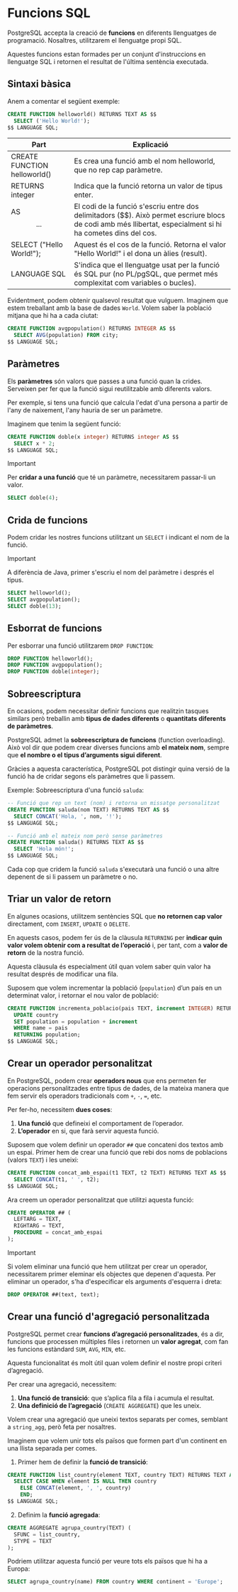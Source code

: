 # Funcions SQL

PostgreSQL accepta la creació de **funcions** en diferents llenguatges de programació. Nosaltres, utilitzarem el llenguatge propi SQL. 

Aquestes funcions estan formades per un conjunt d'instruccions en llenguatge SQL i retornen el resultat de l'última sentència executada. 

## Sintaxi bàsica

Anem a comentar el següent exemple: 

```sql
CREATE FUNCTION helloworld() RETURNS TEXT AS $$
  SELECT ('Hello World!');
$$ LANGUAGE SQL;
```

| **Part** | **Explicació** | 
|-----------------|---------------|
| CREATE FUNCTION helloworld()             | Es crea una funció amb el nom helloworld, que no rep cap paràmetre.        | 
| RETURNS integer            | Indica que la funció retorna un valor de tipus enter.      | 
| AS $$ ... $$             | El codi de la funció s'escriu entre dos delimitadors ($$). Això permet escriure blocs de codi amb més llibertat, especialment si hi ha cometes dins del cos.          |
| SELECT ("Hello World!");          | Aquest és el cos de la funció. Retorna el valor "Hello World!" i el dona un àlies (result).       | 
| LANGUAGE SQL             | S'indica que el llenguatge usat per la funció és SQL pur (no PL/pgSQL, que permet més complexitat com variables o bucles).         |   

Evidentment, podem obtenir qualsevol resultat que vulguem. Imaginem que estem treballant amb la base de dades `World`. Volem saber la població mitjana que hi ha a cada ciutat: 

```sql
CREATE FUNCTION avgpopulation() RETURNS INTEGER AS $$
  SELECT AVG(population) FROM city;
$$ LANGUAGE SQL;
```

## Paràmetres

Els **paràmetres** són valors que passes a una funció quan la crides. Serveixen per fer que la funció sigui reutilitzable amb diferents valors. 

Per exemple, si tens una funció que calcula l'edat d'una persona a partir de l'any de naixement, l'any hauria de ser un paràmetre. 

Imaginem que tenim la següent funció: 

```sql
CREATE FUNCTION doble(x integer) RETURNS integer AS $$
  SELECT x * 2;
$$ LANGUAGE SQL;
```

> [!IMPORTANT]  
> Per **cridar a una funció** que té un paràmetre, necessitarem passar-li un valor.
> ```sql
> SELECT doble(4);
> ```

## Crida de funcions

Podem cridar les nostres funcions utilitzant un `SELECT` i indicant el nom de la funció. 

> [!IMPORTANT] 
> A diferència de Java, primer s'escriu el nom del paràmetre i després el tipus.

```sql
SELECT helloworld();
SELECT avgpopulation();
SELECT doble(13);
```

## Esborrat de funcions

Per esborrar una funció utilitzarem `DROP FUNCTION`:

```sql
DROP FUNCTION helloworld();
DROP FUNCTION avgpopulation();
DROP FUNCTION doble(integer);
```

## Sobreescriptura

En ocasions, podem necessitar definir funcions que realitzin tasques similars però treballin amb **tipus de dades diferents** o **quantitats diferents de paràmetres**.

PostgreSQL admet la **sobreescriptura de funcions** (function overloading). Això vol dir que podem crear diverses funcions amb **el mateix nom**, sempre que **el nombre o el tipus d’arguments sigui diferent**.

Gràcies a aquesta característica, PostgreSQL pot distingir quina versió de la funció ha de cridar segons els paràmetres que li passem.

Exemple: Sobreescriptura d'una funció `saluda`:

```sql
-- Funció que rep un text (nom) i retorna un missatge personalitzat
CREATE FUNCTION saluda(nom TEXT) RETURNS TEXT AS $$
  SELECT CONCAT('Hola, ', nom, '!');
$$ LANGUAGE SQL;

-- Funció amb el mateix nom però sense paràmetres
CREATE FUNCTION saluda() RETURNS TEXT AS $$
  SELECT 'Hola món!';
$$ LANGUAGE SQL;
```

Cada cop que cridem la funció `saluda` s'executarà una funció o una altre depenent de si li passem un paràmetre o no. 

## Triar un valor de retorn

En algunes ocasions, utilitzem sentències SQL que **no retornen cap valor** directament, com `INSERT`, `UPDATE` o `DELETE`.

En aquests casos, podem fer ús de la clàusula `RETURNING` per **indicar quin valor volem obtenir com a resultat de l’operació** i, per tant, com a **valor de retorn** de la nostra funció.

Aquesta clàusula és especialment útil quan volem saber quin valor ha resultat després de modificar una fila.

Suposem que volem incrementar la població (`population`) d’un país en un determinat valor, i retornar el nou valor de població:

```sql
CREATE FUNCTION incrementa_poblacio(pais TEXT, increment INTEGER) RETURNS INTEGER AS $$
  UPDATE country
  SET population = population + increment
  WHERE name = pais 
  RETURNING population;
$$ LANGUAGE SQL;
```

## Crear un operador personalitzat

En PostgreSQL, podem crear **operadors nous** que ens permeten fer operacions personalitzades entre tipus de dades, de la mateixa manera que fem servir els operadors tradicionals com `+`, `-`, `=`, etc.

Per fer-ho, necessitem **dues coses**:

1. **Una funció** que defineixi el comportament de l’operador.
2. **L’operador** en si, que farà servir aquesta funció.

Suposem que volem definir un operador `##` que concateni dos textos amb un espai. Primer hem de crear una funció que rebi dos noms de poblacions (valors `TEXT`) i les uneixi:

```sql
CREATE FUNCTION concat_amb_espai(t1 TEXT, t2 TEXT) RETURNS TEXT AS $$
  SELECT CONCAT(t1, ' ', t2);
$$ LANGUAGE SQL;
```

Ara creem un operador personalitzat que utilitzi aquesta funció:

```sql
CREATE OPERATOR ## (
  LEFTARG = TEXT,
  RIGHTARG = TEXT,
  PROCEDURE = concat_amb_espai
);
```

> [!IMPORTANT]
> Si volem eliminar una funció que hem utilitzat per crear un operador, necessitarem primer eleminar els objectes que depenen d'aquesta. Per eliminar un operador, s'ha d'especificar els arguments d'esquerra i dreta:
> ```sql
> DROP OPERATOR ##(text, text);
> ```

## Crear una funció d'agregació personalitzada

PostgreSQL permet crear **funcions d’agregació personalitzades**, és a dir, funcions que processen múltiples files i retornen un **valor agregat**, com fan les funcions estàndard `SUM`, `AVG`, `MIN`, etc.

Aquesta funcionalitat és molt útil quan volem definir el nostre propi criteri d’agregació.

Per crear una agregació, necessitem:

1. **Una funció de transició**: que s’aplica fila a fila i acumula el resultat.
2. **Una definició de l’agregació** (`CREATE AGGREGATE`) que les uneix.

Volem crear una agregació que uneixi textos separats per comes, semblant a `string_agg`, però feta per nosaltres.

Imaginem que volem unir tots els països que formen part d'un continent en una llista separada per comes. 

1. Primer hem de definir la **funció de transició**:

```sql
CREATE FUNCTION list_country(element TEXT, country TEXT) RETURNS TEXT AS $$
  SELECT CASE WHEN element IS NULL THEN country
    ELSE CONCAT(element, ', ', country)
    END;
$$ LANGUAGE SQL;
```

2. Definim la **funció agregada**:

```sql
CREATE AGGREGATE agrupa_country(TEXT) (
  SFUNC = list_country,
  STYPE = TEXT
);
```

Podriem utilitzar aquesta funció per veure tots els països que hi ha a Europa: 

```sql
SELECT agrupa_country(name) FROM country WHERE continent = 'Europe';
```
